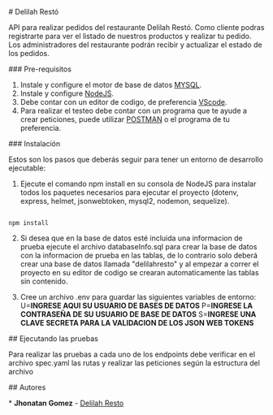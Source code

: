 # Delilah Restó

API para realizar pedidos del restaurante Delilah Restó. Como cliente podras registrarte para ver el listado de nuestros productos y realizar tu pedido. Los administradores del restaurante podrán recibir y actualizar el estado de los pedidos.


### Pre-requisitos

1. Instale y configure el motor de base de datos [MYSQL](https://www.mysql.com/downloads/).
2. Instale y configure [NodeJS](https://nodejs.org/es/).
3. Debe contar con un editor de codigo, de preferencia [VScode](https://code.visualstudio.com/).
4. Para realizar el testeo debe contar con un programa que te ayude a crear peticiones, puede utilizar [POSTMAN](https://www.postman.com/) o el programa de tu preferencia.


### Instalación 

Estos son los pasos que deberás seguir para tener un entorno de desarrollo ejecutable:

1. Ejecute el comando npm install en su consola de NodeJS para instalar todos los paquetes necesarios para ejecutar el proyecto (dotenv, express, helmet, jsonwebtoken, mysql2, nodemon, sequelize).
```

npm install

```
2. Si desea que en la base de datos esté incluida una informacion de prueba ejecute el archivo databaseInfo.sql para crear la base de datos con la informacion de prueba en las tablas, de lo contrario solo deberá crear una base de datos llamada "delilahresto"  y al empezar a correr el proyecto en su editor de codigo se crearan automaticamente las tablas sin contenido.

3. Cree un archivo .env para guardar las siguientes variables de entorno:
U=**INGRESE AQUI SU USUARIO DE BASES DE DATOS**
P=**INGRESE LA CONTRASEÑA DE SU USUARIO DE BASE DE DATOS**
S=**INGRESE UNA CLAVE SECRETA PARA LA VALIDACION DE LOS JSON WEB TOKENS**


## Ejecutando las pruebas

Para realizar las pruebas a cada uno de los endpoints debe verificar en el archivo spec.yaml las rutas y realizar las peticiones según la estructura del archivo

## Autores

* **Jhonatan Gomez** - [Delilah Resto](https://github.com/Jhota18/Delilah-Resto)




